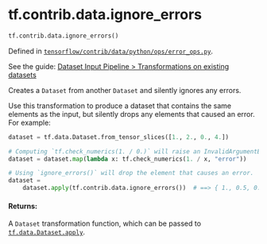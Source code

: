 <div itemscope itemtype="http://developers.google.com/ReferenceObject">
<meta itemprop="name" content="tf.contrib.data.ignore_errors" />
</div>

# tf.contrib.data.ignore_errors

``` python
tf.contrib.data.ignore_errors()
```



Defined in [`tensorflow/contrib/data/python/ops/error_ops.py`](https://www.tensorflow.org/code/tensorflow/contrib/data/python/ops/error_ops.py).

See the guide: [Dataset Input Pipeline > Transformations on existing datasets](../../../../../api_guides/python/input_dataset.md#Transformations_on_existing_datasets)

Creates a `Dataset` from another `Dataset` and silently ignores any errors.

Use this transformation to produce a dataset that contains the same elements
as the input, but silently drops any elements that caused an error. For
example:

```python
dataset = tf.data.Dataset.from_tensor_slices([1., 2., 0., 4.])

# Computing `tf.check_numerics(1. / 0.)` will raise an InvalidArgumentError.
dataset = dataset.map(lambda x: tf.check_numerics(1. / x, "error"))

# Using `ignore_errors()` will drop the element that causes an error.
dataset =
    dataset.apply(tf.contrib.data.ignore_errors())  # ==> { 1., 0.5, 0.2 }
```

#### Returns:

A `Dataset` transformation function, which can be passed to
<a href="../../../tf/data/Dataset.md#apply"><code>tf.data.Dataset.apply</code></a>.